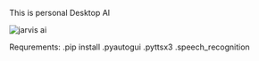 This is personal Desktop AI


![jarvis ai](https://github.com/Rishinaiyappaag/Jarvis-AI/assets/137442263/d9e3ece2-cb27-41e6-92ef-84040277d2aa)


Requrements:
.pip install
.pyautogui
.pyttsx3
.speech_recognition 
